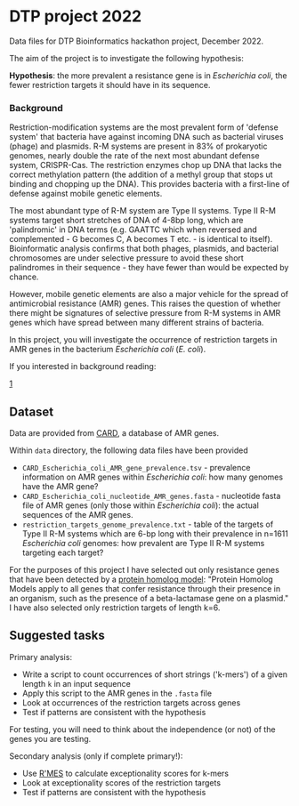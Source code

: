 # DTP project 2022

Data files for DTP Bioinformatics hackathon project, December 2022.  

The aim of the project is to investigate the following hypothesis:

**Hypothesis**: the more prevalent a resistance gene is in *Escherichia coli*, the fewer restriction targets it should have in its sequence. 

### Background

Restriction-modification systems are the most prevalent form of 'defense system' that bacteria have against incoming DNA such as bacterial viruses (phage) and plasmids. R-M systems are present in 83% of prokaryotic genomes, nearly double the rate of the next most abundant defense system, CRISPR-Cas. The restriction enzymes chop up DNA that lacks the correct methylation pattern (the addition of a methyl group that stops ut binding and chopping up the DNA). This provides bacteria with a first-line of defense against mobile genetic elements.  

The most abundant type of R-M system are Type II systems. Type II R-M systems target short stretches of DNA of 4-8bp long, which are 'palindromic' in DNA terms (e.g. GAATTC which when reversed and complemented - G becomes C, A becomes T etc. - is identical to itself). Bioinformatic analysis confirms that both phages, plasmids, and bacterial chromosomes are under selective pressure to avoid these short palindromes in their sequence - they have fewer than would be expected by chance.

However, mobile genetic elements are also a major vehicle for the spread of antimicrobial resistance (AMR) genes. This raises the question of whether there might be signatures of selective pressure from R-M systems in AMR genes which have spread between many different strains of bacteria.  

In this project, you will investigate the occurrence of restriction targets in AMR genes in the bacterium *Escherichia coli* (*E. coli*).

If you interested in background reading:

[1](https://doi.org/10.1101/gr.153101)
 

## Dataset 

Data are provided from [CARD](https://card.mcmaster.ca/), a database of AMR genes. 

Within `data` directory, the following data files have been provided

* `CARD_Escherichia_coli_AMR_gene_prevalence.tsv` - prevalence information on AMR genes within *Escherichia coli*: how many genomes have the AMR gene?
* `CARD_Escherichia_coli_nucleotide_AMR_genes.fasta` - nucleotide fasta file of AMR genes (only those within *Escherichia coli*): the actual sequences of the AMR genes. 
* `restriction_targets_genome_prevalence.txt` - table of the targets of Type II R-M systems which are 6-bp long with their prevalence in n=1611 *Escherichia coli* genomes: how prevalent are Type II R-M systems targeting each target?

For the purposes of this project I have selected out only resistance genes that have been detected by a [protein homolog model](https://card.mcmaster.ca/ontology/40292): "Protein Homolog Models apply to all genes that confer resistance through their presence in an organism, such as the presence of a beta-lactamase gene on a plasmid." I have also selected only restriction targets of length k=6. 

## Suggested tasks

Primary analysis:

* Write a script to count occurrences of short strings ('k-mers') of a given length `k` in an input sequence
* Apply this script to the AMR genes in the `.fasta` file
* Look at occurrences of the restriction targets across genes
* Test if patterns are consistent with the hypothesis

For testing, you will need to think about the independence (or not) of the genes you are testing. 

Secondary analysis (only if complete primary!):

* Use [R'MES](https://forgemia.inra.fr/sophie.schbath/rmes/-/blob/master/doc/rmes3.1.0cmake.userguide.pdf) to calculate exceptionality scores for k-mers
* Look at exceptionality scores of the restriction targets
* Test if patterns are consistent with the hypothesis

